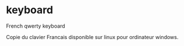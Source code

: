 # keyboard
French qwerty keyboard 

Copie du clavier Francais disponible sur linux pour ordinateur windows.
